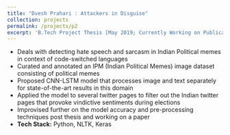 ```yaml
---
title: "Dvesh Prahari : Attackers in Disguise"
collection: projects
permalink: /projects/p2
excerpt: 'B.Tech Project Thesis [May 2019; Currently Working on Publication]'
---
```


* Deals with detecting hate speech and sarcasm in Indian Political memes in context of code-switched languages
* Curated and annotated an IPM (Indian Political Memes) image dataset consisting of political memes
* Proposed CNN-LSTM model that processes image and text separately for state-of-the-art results in this domain
* Applied the model to several twitter pages to filter out the Indian twitter pages that provoke vindictive sentiments during elections
* Improvised further on the model accuracy and pre-processing techniques post thesis and working on a paper
* <b>Tech Stack:</b> Python, NLTK, Keras